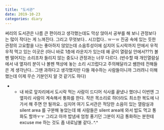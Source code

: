 ```yaml
---
title: "도서관"
date: 2019-10-23
categories: diary
---
```

써리의 도서관은 나름 큰 편이라고 생각했는데도 막상 앉아서 공부를 해 보니 관정보다는 많이 작다는 게 느껴진다. 그리고 무엇보다.. 시끄럽다.. ㅠㅡㅠ
진공 속에 있는 듯한 관정의 고요함을 나는 좋아하지 않았는데 소음투성이에 심지어 도시락까지 안에서 우적우적 먹고 있는 이곳은 (아니 바로 1층에 라운지가 있는데 왜 굳이 열람실 안에서???) 볼펜 떨어지는 소리조차 들리지 않는 중도나 관정과는 너무 다르다. (반수할 때 개인열람실에서 내 옆자리 분이 나 볼펜 책상에 놓는 소리 시끄럽다고 주의해달라고 쌤한테 전해들은 게 생각난다.. 그땐 과하다고 생각했지만 다들 재수하는 사람들이니까 그러려니 이해했는데 이제 무슨 기분인지 알 것 같기도 하다)

+ + 내 바로 앞자리에서 도시락 먹는 사람이 드디어 식사를 끝냈나 했더니 이번엔 그 옆자리 사람이 계속해서 통화를 한다. 작은 목소리로 하더라도 최소한 복도에 나가서 해 주면 안 될까요.. 심지어 여기 도서관은 적당한 소음이 있는 열람실과 silent area 를 구분해 놓았는데 왜 사람들은 silent area에 와서 밥도 먹고 통화도 할까ㅜㅜ 그리고 아까 밥냄새 엄청 풍기던 그분이 지금 통화하는 분한테 excuse me 하는 것도 좀 내로남불 같다..^.^

